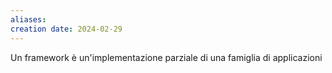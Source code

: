 ```yaml
---
aliases: 
creation date: 2024-02-29
---
```


Un framework è un'implementazione parziale di una famiglia di applicazioni


